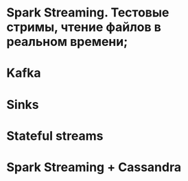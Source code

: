 # Spark Streaming. Тестовые стримы, чтение файлов в реальном времени;
# Kafka
# Sinks
# Stateful streams
# Spark Streaming + Cassandra
